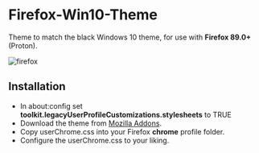 # Firefox-Win10-Theme
Theme to match the black Windows 10 theme, for use with **Firefox 89.0+** (Proton).

![firefox](https://github.com/3nly/Firefox-Win10-Theme/assets/59023753/2c0fc715-e28a-4339-a89a-69a887c97233)


## Installation
- In about:config set **toolkit.legacyUserProfileCustomizations.stylesheets** to TRUE
- Download the theme from [Mozilla Addons](https://addons.mozilla.org/en-US/firefox/addon/windows-10-classic-monochrome/).
- Copy userChrome.css into your Firefox **chrome** profile folder.
- Configure the userChrome.css to your liking.

